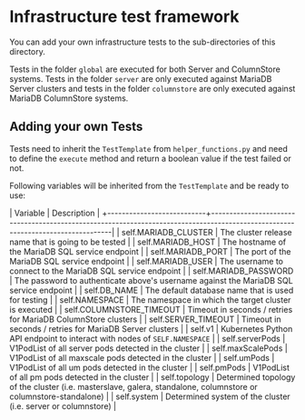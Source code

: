 # Infrastructure test framework

You can add your own infrastructure tests to the sub-directories of this directory.

Tests in the folder `global` are executed for both Server and ColumnStore systems. Tests in the folder `server` are only executed against MariaDB Server clusters and tests in the folder `columnstore` are only executed against MariaDB ColumnStore systems.

## Adding your own Tests

Tests need to inherit the `TestTemplate` from `helper_functions.py` and need to define the `execute` method and return a boolean value if the test failed or not.

Following variables will be inherited from the `TestTemplate` and be ready to use:

| Variable                  | Description                                                                                                                     |
+---------------------------+---------------------------------------------------------------------------------------------------------------------------------|
| self.MARIADB_CLUSTER      | The cluster release name that is going to be tested                                                                             |
| self.MARIADB_HOST         | The hostname of the MariaDB SQL service endpoint                                                                                |
| self.MARIADB_PORT         | The port of the MariaDB SQL service endpoint                                                                                    |
| self.MARIADB_USER         | The username to connect to the MariaDB SQL service endpoint                                                                     |
| self.MARIADB_PASSWORD     | The password to authenticate above's username against the MariaDB SQL service endpoint                                          |
| self.DB_NAME              | The default database name that is used for testing                                                                              |
| self.NAMESPACE            | The namespace in which the target cluster is executed                                                                           |
| self.COLUMNSTORE_TIMEOUT  | Timeout in seconds / retries for MariaDB ColumnStore clusters                                                                   |
| self.SERVER_TIMEOUT       | Timeout in seconds / retries for MariaDB Server clusters                                                                        |
| self.v1                   | Kubernetes Python API endpoint to interact with nodes of `SELF.NAMESPACE`                                                       |
| self.serverPods           | V1PodList of all server pods detected in the cluster                                                                            |
| self.maxScalePods         | V1PodList of all maxscale pods detected in the cluster                                                                          |
| self.umPods               | V1PodList of all um pods detected in the cluster                                                                                |
| self.pmPods               | V1PodList of all pm pods detected in the cluster                                                                                |
| self.topology             | Determined topology of the cluster (i.e. masterslave, galera, standalone, columnstore or columnstore-standalone)                |
| self.system               | Determined system of the cluster (i.e. server or columnstore)                                                                   |
